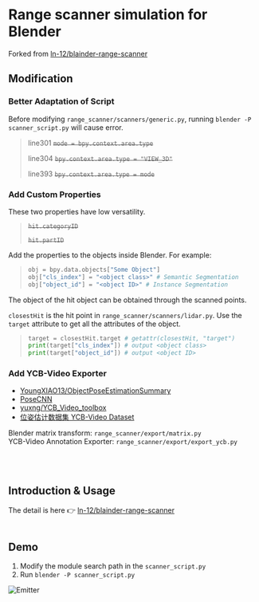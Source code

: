 # Range scanner simulation for Blender

Forked from [ln-12/blainder-range-scanner](https://github.com/ln-12/blainder-range-scanner)

## Modification
### Better Adaptation of Script
Before modifying `range_scanner/scanners/generic.py`, running `blender -P scanner_script.py` will cause error.
> line301 ~~`mode = bpy.context.area.type`~~ 
> 
> line304 ~~`bpy.context.area.type = "VIEW_3D"`~~ 
> 
> line393 ~~`bpy.context.area.type = mode`~~ 

### Add Custom Properties
These two properties have low versatility.
> ~~`hit.categoryID`~~  
> 
> ~~`hit.partID`~~ 


Add the properties to the objects inside Blender.
For example:
> ```python
> obj = bpy.data.objects["Some Object"]
> obj["cls_index"] = "<object class>" # Semantic Segmentation
> obj["object_id"] = "<object ID>" # Instance Segmentation
> ```

The object of the hit object can be obtained through the scanned points.

`closestHit` is the hit point in `range_scanner/scanners/lidar.py`.
Use the `target` attribute to get all the attributes of the object. 
> ```python
> target = closestHit.target # getattr(closestHit, "target")
> print(target["cls_index"]) # output <object class>
> print(target["object_id"]) # output <object ID>
> ```

### Add YCB-Video Exporter
- [YoungXIAO13/ObjectPoseEstimationSummary](https://github.com/YoungXIAO13/ObjectPoseEstimationSummary)
- [PoseCNN](https://rse-lab.cs.washington.edu/projects/posecnn/)
- [yuxng/YCB_Video_toolbox](https://github.com/yuxng/YCB_Video_toolbox)
- [位姿估计数据集 YCB-Video Dataset](https://zhuanlan.zhihu.com/p/89951893)

Blender matrix transform: `range_scanner/export/matrix.py`   
YCB-Video Annotation Exporter: `range_scanner/export/export_ycb.py` 

<br /><br />

## Introduction & Usage
The detail is here 👉 [ln-12/blainder-range-scanner](https://github.com/ln-12/blainder-range-scanner/blob/main/README.md)
<br /><br />

## Demo
1. Modify the module search path in the `scanner_script.py`
2. Run `blender -P scanner_script.py`

![Emitter](images/demo.jpg)
<br /><br />
